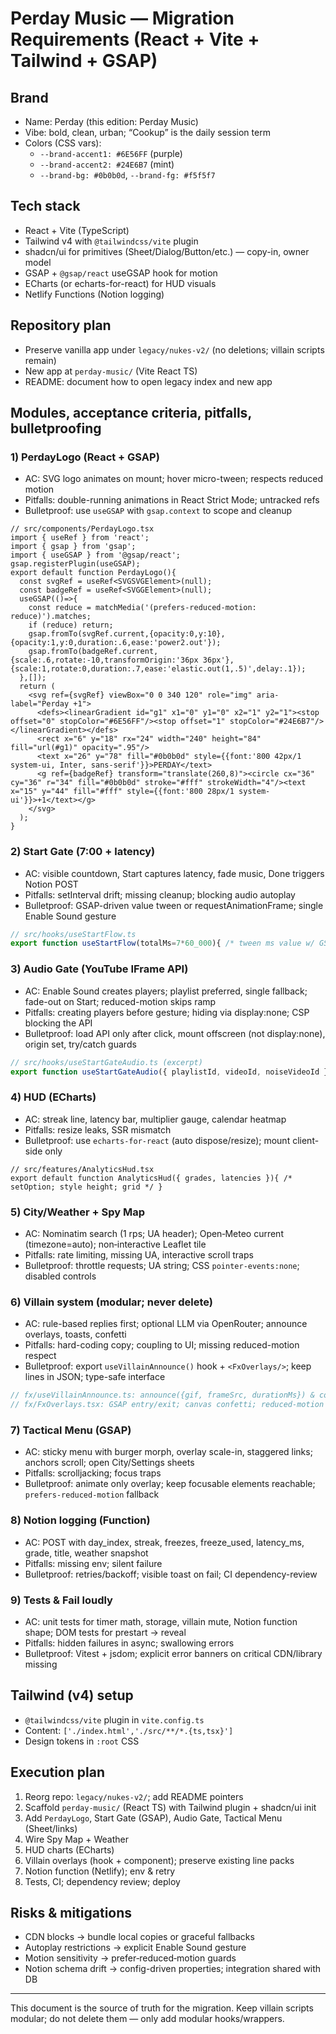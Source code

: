 # Perday Music — Migration Requirements (React + Vite + Tailwind + GSAP)

## Brand
- Name: Perday (this edition: Perday Music)
- Vibe: bold, clean, urban; “Cookup” is the daily session term
- Colors (CSS vars):
  - `--brand-accent1: #6E56FF` (purple)
  - `--brand-accent2: #24E6B7` (mint)
  - `--brand-bg: #0b0b0d`, `--brand-fg: #f5f5f7`

## Tech stack
- React + Vite (TypeScript)
- Tailwind v4 with `@tailwindcss/vite` plugin
- shadcn/ui for primitives (Sheet/Dialog/Button/etc.) — copy-in, owner model
- GSAP + `@gsap/react` useGSAP hook for motion
- ECharts (or echarts-for-react) for HUD visuals
- Netlify Functions (Notion logging)

## Repository plan
- Preserve vanilla app under `legacy/nukes-v2/` (no deletions; villain scripts remain)
- New app at `perday-music/` (Vite React TS)
- README: document how to open legacy index and new app

## Modules, acceptance criteria, pitfalls, bulletproofing

### 1) PerdayLogo (React + GSAP)
- AC: SVG logo animates on mount; hover micro-tween; respects reduced motion
- Pitfalls: double-running animations in React Strict Mode; untracked refs
- Bulletproof: use `useGSAP` with `gsap.context` to scope and cleanup

```tsx
// src/components/PerdayLogo.tsx
import { useRef } from 'react';
import { gsap } from 'gsap';
import { useGSAP } from '@gsap/react';
gsap.registerPlugin(useGSAP);
export default function PerdayLogo(){
  const svgRef = useRef<SVGSVGElement>(null);
  const badgeRef = useRef<SVGGElement>(null);
  useGSAP(()=>{
    const reduce = matchMedia('(prefers-reduced-motion: reduce)').matches;
    if (reduce) return;
    gsap.fromTo(svgRef.current,{opacity:0,y:10},{opacity:1,y:0,duration:.6,ease:'power2.out'});
    gsap.fromTo(badgeRef.current,{scale:.6,rotate:-10,transformOrigin:'36px 36px'},{scale:1,rotate:0,duration:.7,ease:'elastic.out(1,.5)',delay:.1});
  },[]);
  return (
    <svg ref={svgRef} viewBox="0 0 340 120" role="img" aria-label="Perday +1">
      <defs><linearGradient id="g1" x1="0" y1="0" x2="1" y2="1"><stop offset="0" stopColor="#6E56FF"/><stop offset="1" stopColor="#24E6B7"/></linearGradient></defs>
      <rect x="6" y="18" rx="24" width="240" height="84" fill="url(#g1)" opacity=".95"/>
      <text x="26" y="78" fill="#0b0b0d" style={{font:'800 42px/1 system-ui, Inter, sans-serif'}}>PERDAY</text>
      <g ref={badgeRef} transform="translate(260,8)"><circle cx="36" cy="36" r="34" fill="#0b0b0d" stroke="#fff" strokeWidth="4"/><text x="15" y="44" fill="#fff" style={{font:'800 28px/1 system-ui'}}>+1</text></g>
    </svg>
  );
}
```

### 2) Start Gate (7:00 + latency)
- AC: visible countdown, Start captures latency, fade music, Done triggers Notion POST
- Pitfalls: setInterval drift; missing cleanup; blocking audio autoplay
- Bulletproof: GSAP-driven value tween or requestAnimationFrame; single Enable Sound gesture

```ts
// src/hooks/useStartFlow.ts
export function useStartFlow(totalMs=7*60_000){ /* tween ms value w/ GSAP; returns {started, start, mmss, latencyMs} */ }
```

### 3) Audio Gate (YouTube IFrame API)
- AC: Enable Sound creates players; playlist preferred, single fallback; fade-out on Start; reduced-motion skips ramp
- Pitfalls: creating players before gesture; hiding via display:none; CSP blocking the API
- Bulletproof: load API only after click, mount offscreen (not display:none), origin set, try/catch guards

```ts
// src/hooks/useStartGateAudio.ts (excerpt)
export function useStartGateAudio({ playlistId, videoId, noiseVideoId }={}): { enableSound, fadeOutMusic, toggleNoise, mounts... }{ /* … */ }
```

### 4) HUD (ECharts)
- AC: streak line, latency bar, multiplier gauge, calendar heatmap
- Pitfalls: resize leaks, SSR mismatch
- Bulletproof: use `echarts-for-react` (auto dispose/resize); mount client-side only

```tsx
// src/features/AnalyticsHud.tsx
export default function AnalyticsHud({ grades, latencies }){ /* setOption; style height; grid */ }
```

### 5) City/Weather + Spy Map
- AC: Nominatim search (1 rps; UA header); Open‑Meteo current (timezone=auto); non‑interactive Leaflet tile
- Pitfalls: rate limiting, missing UA, interactive scroll traps
- Bulletproof: throttle requests; UA string; CSS `pointer-events:none`; disabled controls

### 6) Villain system (modular; never delete)
- AC: rule-based replies first; optional LLM via OpenRouter; announce overlays, toasts, confetti
- Pitfalls: hard-coding copy; coupling to UI; missing reduced-motion respect
- Bulletproof: export `useVillainAnnounce()` hook + `<FxOverlays/>`; keep lines in JSON; type-safe interface

```ts
// fx/useVillainAnnounce.ts: announce({gif, frameSrc, durationMs}) & confetti()
// fx/FxOverlays.tsx: GSAP entry/exit; canvas confetti; reduced-motion aware
```

### 7) Tactical Menu (GSAP)
- AC: sticky menu with burger morph, overlay scale-in, staggered links; anchors scroll; open City/Settings sheets
- Pitfalls: scrolljacking; focus traps
- Bulletproof: animate only overlay; keep focusable elements reachable; `prefers-reduced-motion` fallback

### 8) Notion logging (Function)
- AC: POST with day_index, streak, freezes, freeze_used, latency_ms, grade, title, weather snapshot
- Pitfalls: missing env; silent failure
- Bulletproof: retries/backoff; visible toast on fail; CI dependency-review

### 9) Tests & Fail loudly
- AC: unit tests for timer math, storage, villain mute, Notion function shape; DOM tests for prestart → reveal
- Pitfalls: hidden failures in async; swallowing errors
- Bulletproof: Vitest + jsdom; explicit error banners on critical CDN/library missing

## Tailwind (v4) setup
- `@tailwindcss/vite` plugin in `vite.config.ts`
- Content: `['./index.html','./src/**/*.{ts,tsx}']`
- Design tokens in `:root` CSS

## Execution plan
1. Reorg repo: `legacy/nukes-v2/`; add README pointers
2. Scaffold `perday-music/` (React TS) with Tailwind plugin + shadcn/ui init
3. Add `PerdayLogo`, Start Gate (GSAP), Audio Gate, Tactical Menu (Sheet/links)
4. Wire Spy Map + Weather
5. HUD charts (ECharts)
6. Villain overlays (hook + component); preserve existing line packs
7. Notion function (Netlify); env & retry
8. Tests, CI; dependency review; deploy

## Risks & mitigations
- CDN blocks → bundle local copies or graceful fallbacks
- Autoplay restrictions → explicit Enable Sound gesture
- Motion sensitivity → prefer‑reduced‑motion guards
- Notion schema drift → config-driven properties; integration shared with DB

---
This document is the source of truth for the migration. Keep villain scripts modular; do not delete them — only add modular hooks/wrappers.
